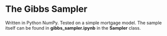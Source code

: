 # The Gibbs Sampler 
Written in Python NumPy. Tested on a simple mortgage model.
The sample itself can be found in **gibbs_sampler.ipynb** in the **Sampler** class.
